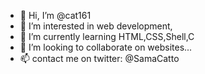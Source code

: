 - 👋 Hi, I’m @cat161
- 👀 I’m interested in web development,
- 🌱 I’m currently learning HTML,CSS,Shell,C
- 💞️ I’m looking to collaborate on websites...
- 📫 contact me on twitter: @SamaCatto

<!---
cat161/cat161 is a ✨ special ✨ repository because its `README.md` (this file) appears on your GitHub profile.
You can click the Preview link to take a look at your changes.
--->
